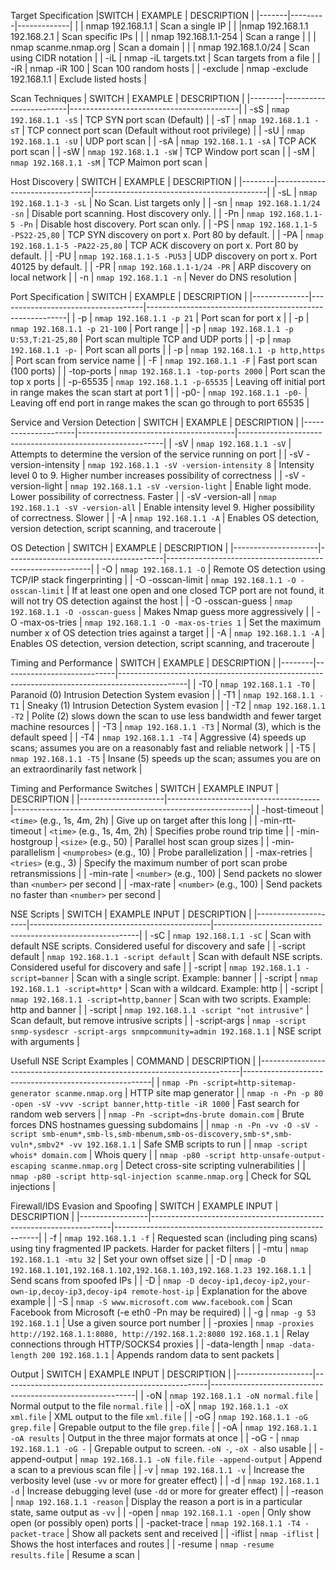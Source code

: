 
Target Specification
|SWITCH	| EXAMPLE	| DESCRIPTION |
|-------|---------|-------------|
|       | nmap 192.168.1.1	| Scan a single IP |
|       |nmap 192.168.1.1 192.168.2.1	| Scan specific IPs |
|       | nmap 192.168.1.1-254	| Scan a range |
|       | nmap scanme.nmap.org	| Scan a domain |
|       | nmap 192.168.1.0/24	| Scan using CIDR notation |
| -iL	  | nmap -iL targets.txt	| Scan targets from a file |
| -iR	  | nmap -iR 100	| Scan 100 random hosts |
| -exclude	| nmap -exclude 192.168.1.1	| Exclude listed hosts |

Scan Techniques
| SWITCH | EXAMPLE                | DESCRIPTION                              |
|--------|------------------------|------------------------------------------|
| -sS    | `nmap 192.168.1.1 -sS` | TCP SYN port scan (Default)              |
| -sT    | `nmap 192.168.1.1 -sT` | TCP connect port scan (Default without root privilege) |
| -sU    | `nmap 192.168.1.1 -sU` | UDP port scan                            |
| -sA    | `nmap 192.168.1.1 -sA` | TCP ACK port scan                        |
| -sW    | `nmap 192.168.1.1 -sW` | TCP Window port scan                     |
| -sM    | `nmap 192.168.1.1 -sM` | TCP Maimon port scan                     |

Host Discovery
| SWITCH | EXAMPLE                        | DESCRIPTION                               |
|--------|--------------------------------|-------------------------------------------|
| -sL    | `nmap 192.168.1.1-3 -sL`       | No Scan. List targets only                |
| -sn    | `nmap 192.168.1.1/24 -sn`      | Disable port scanning. Host discovery only. |
| -Pn    | `nmap 192.168.1.1-5 -Pn`       | Disable host discovery. Port scan only.   |
| -PS    | `nmap 192.168.1.1-5 -PS22-25,80` | TCP SYN discovery on port x. Port 80 by default. |
| -PA    | `nmap 192.168.1.1-5 -PA22-25,80` | TCP ACK discovery on port x. Port 80 by default. |
| -PU    | `nmap 192.168.1.1-5 -PU53`      | UDP discovery on port x. Port 40125 by default. |
| -PR    | `nmap 192.168.1.1-1/24 -PR`     | ARP discovery on local network             |
| -n     | `nmap 192.168.1.1 -n`           | Never do DNS resolution                    |

Port Specification
| SWITCH       | EXAMPLE                            | DESCRIPTION                                              |
|--------------|------------------------------------|----------------------------------------------------------|
| -p           | `nmap 192.168.1.1 -p 21`           | Port scan for port x                                     |
| -p           | `nmap 192.168.1.1 -p 21-100`       | Port range                                               |
| -p           | `nmap 192.168.1.1 -p U:53,T:21-25,80` | Port scan multiple TCP and UDP ports                   |
| -p           | `nmap 192.168.1.1 -p-`             | Port scan all ports                                      |
| -p           | `nmap 192.168.1.1 -p http,https`   | Port scan from service name                              |
| -F           | `nmap 192.168.1.1 -F`              | Fast port scan (100 ports)                               |
| -top-ports   | `nmap 192.168.1.1 -top-ports 2000` | Port scan the top x ports                                |
| -p-65535     | `nmap 192.168.1.1 -p-65535`        | Leaving off initial port in range makes the scan start at port 1 |
| -p0-         | `nmap 192.168.1.1 -p0-`            | Leaving off end port in range makes the scan go through to port 65535 |

Service and Version Detection
| SWITCH              | EXAMPLE                               | DESCRIPTION                                               |
|---------------------|---------------------------------------|-----------------------------------------------------------|
| -sV                 | `nmap 192.168.1.1 -sV`                | Attempts to determine the version of the service running on port |
| -sV -version-intensity | `nmap 192.168.1.1 -sV -version-intensity 8` | Intensity level 0 to 9. Higher number increases possibility of correctness |
| -sV -version-light  | `nmap 192.168.1.1 -sV -version-light` | Enable light mode. Lower possibility of correctness. Faster |
| -sV -version-all    | `nmap 192.168.1.1 -sV -version-all`   | Enable intensity level 9. Higher possibility of correctness. Slower |
| -A                  | `nmap 192.168.1.1 -A`                 | Enables OS detection, version detection, script scanning, and traceroute |

OS Detection
| SWITCH              | EXAMPLE                               | DESCRIPTION                                               |
|---------------------|---------------------------------------|-----------------------------------------------------------|
| -O                  | `nmap 192.168.1.1 -O`                 | Remote OS detection using TCP/IP stack fingerprinting     |
| -O -osscan-limit    | `nmap 192.168.1.1 -O -osscan-limit`   | If at least one open and one closed TCP port are not found, it will not try OS detection against the host |
| -O -osscan-guess    | `nmap 192.168.1.1 -O -osscan-guess`   | Makes Nmap guess more aggressively                         |
| -O -max-os-tries    | `nmap 192.168.1.1 -O -max-os-tries 1` | Set the maximum number x of OS detection tries against a target |
| -A                  | `nmap 192.168.1.1 -A`                 | Enables OS detection, version detection, script scanning, and traceroute |

Timing and Performance
| SWITCH | EXAMPLE                    | DESCRIPTION                                                                                   |
|--------|----------------------------|-----------------------------------------------------------------------------------------------|
| -T0    | `nmap 192.168.1.1 -T0`     | Paranoid (0) Intrusion Detection System evasion                                               |
| -T1    | `nmap 192.168.1.1 -T1`     | Sneaky (1) Intrusion Detection System evasion                                                 |
| -T2    | `nmap 192.168.1.1 -T2`     | Polite (2) slows down the scan to use less bandwidth and fewer target machine resources       |
| -T3    | `nmap 192.168.1.1 -T3`     | Normal (3), which is the default speed                                                         |
| -T4    | `nmap 192.168.1.1 -T4`     | Aggressive (4) speeds up scans; assumes you are on a reasonably fast and reliable network     |
| -T5    | `nmap 192.168.1.1 -T5`     | Insane (5) speeds up the scan; assumes you are on an extraordinarily fast network              |

Timing and Performance Switches
| SWITCH              | EXAMPLE INPUT                        | DESCRIPTION                                               |
|---------------------|--------------------------------------|-----------------------------------------------------------|
| -host-timeout       | `<time>` (e.g., 1s, 4m, 2h)          | Give up on target after this long                         |
| -min-rtt-timeout    | `<time>` (e.g., 1s, 4m, 2h)          | Specifies probe round trip time                           |
| -min-hostgroup      | `<size>` (e.g., 50)                  | Parallel host scan group sizes                            |
| -min-parallelism    | `<numprobes>` (e.g., 10)             | Probe parallelization                                     |
| -max-retries        | `<tries>` (e.g., 3)                  | Specify the maximum number of port scan probe retransmissions |
| -min-rate           | `<number>` (e.g., 100)               | Send packets no slower than `<number>` per second         |
| -max-rate           | `<number>` (e.g., 100)               | Send packets no faster than `<number>` per second         |

NSE Scripts
| SWITCH              | EXAMPLE INPUT                               | DESCRIPTION                                               |
|---------------------|---------------------------------------------|-----------------------------------------------------------|
| -sC                 | `nmap 192.168.1.1 -sC`                      | Scan with default NSE scripts. Considered useful for discovery and safe |
| -script default     | `nmap 192.168.1.1 -script default`          | Scan with default NSE scripts. Considered useful for discovery and safe |
| -script             | `nmap 192.168.1.1 -script=banner`           | Scan with a single script. Example: banner                |
| -script             | `nmap 192.168.1.1 -script=http*`            | Scan with a wildcard. Example: http                       |
| -script             | `nmap 192.168.1.1 -script=http,banner`      | Scan with two scripts. Example: http and banner           |
| -script             | `nmap 192.168.1.1 -script "not intrusive"`  | Scan default, but remove intrusive scripts                 |
| -script-args        | `nmap -script snmp-sysdescr -script-args snmpcommunity=admin 192.168.1.1` | NSE script with arguments |

Usefull NSE Script Examples
| COMMAND                                                                 | DESCRIPTION                                           |
|-------------------------------------------------------------------------|-------------------------------------------------------|
| `nmap -Pn -script=http-sitemap-generator scanme.nmap.org`               | HTTP site map generator                               |
| `nmap -n -Pn -p 80 -open -sV -vvv -script banner,http-title -iR 1000`  | Fast search for random web servers                    |
| `nmap -Pn -script=dns-brute domain.com`                                 | Brute forces DNS hostnames guessing subdomains        |
| `nmap -n -Pn -vv -O -sV -script smb-enum*,smb-ls,smb-mbenum,smb-os-discovery,smb-s*,smb-vuln*,smbv2* -vv 192.168.1.1` | Safe SMB scripts to run |
| `nmap -script whois* domain.com`                                        | Whois query                                           |
| `nmap -p80 -script http-unsafe-output-escaping scanme.nmap.org`         | Detect cross-site scripting vulnerabilities           |
| `nmap -p80 -script http-sql-injection scanme.nmap.org`                  | Check for SQL injections                              |

Firewall/IDS Evasion and Spoofing
| SWITCH          | EXAMPLE INPUT                                                      | DESCRIPTION                                               |
|-----------------|--------------------------------------------------------------------|-----------------------------------------------------------|
| -f              | `nmap 192.168.1.1 -f`                                              | Requested scan (including ping scans) using tiny fragmented IP packets. Harder for packet filters |
| -mtu            | `nmap 192.168.1.1 -mtu 32`                                         | Set your own offset size                                   |
| -D              | `nmap -D 192.168.1.101,192.168.1.102,192.168.1.103,192.168.1.23 192.168.1.1` | Send scans from spoofed IPs                                |
| -D              | `nmap -D decoy-ip1,decoy-ip2,your-own-ip,decoy-ip3,decoy-ip4 remote-host-ip` | Explanation for the above example                         |
| -S              | `nmap -S www.microsoft.com www.facebook.com`                      | Scan Facebook from Microsoft (-e eth0 -Pn may be required) |
| -g              | `nmap -g 53 192.168.1.1`                                           | Use a given source port number                             |
| -proxies        | `nmap -proxies http://192.168.1.1:8080, http://192.168.1.2:8080 192.168.1.1` | Relay connections through HTTP/SOCKS4 proxies           |
| -data-length    | `nmap -data-length 200 192.168.1.1`                                | Appends random data to sent packets                        |

Output
| SWITCH            | EXAMPLE INPUT                                     | DESCRIPTION                                               |
|-------------------|---------------------------------------------------|-----------------------------------------------------------|
| -oN               | `nmap 192.168.1.1 -oN normal.file`                | Normal output to the file `normal.file`                   |
| -oX               | `nmap 192.168.1.1 -oX xml.file`                   | XML output to the file `xml.file`                         |
| -oG               | `nmap 192.168.1.1 -oG grep.file`                  | Grepable output to the file `grep.file`                   |
| -oA               | `nmap 192.168.1.1 -oA results`                    | Output in the three major formats at once                  |
| -oG -             | `nmap 192.168.1.1 -oG -`                          | Grepable output to screen. `-oN -`, `-oX -` also usable    |
| -append-output    | `nmap 192.168.1.1 -oN file.file -append-output`   | Append a scan to a previous scan file                      |
| -v                | `nmap 192.168.1.1 -v`                             | Increase the verbosity level (use `-vv` or more for greater effect) |
| -d                | `nmap 192.168.1.1 -d`                             | Increase debugging level (use `-dd` or more for greater effect) |
| -reason           | `nmap 192.168.1.1 -reason`                        | Display the reason a port is in a particular state, same output as `-vv` |
| -open             | `nmap 192.168.1.1 -open`                          | Only show open (or possibly open) ports                    |
| -packet-trace     | `nmap 192.168.1.1 -T4 -packet-trace`              | Show all packets sent and received                         |
| -iflist           | `nmap -iflist`                                    | Shows the host interfaces and routes                       |
| -resume           | `nmap -resume results.file`                       | Resume a scan                                              |





